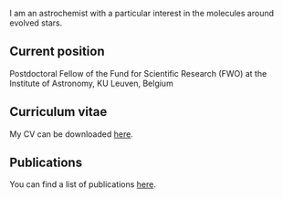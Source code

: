 I am an astrochemist with a particular interest in the molecules around evolved stars.

## Current position
Postdoctoral Fellow of the Fund for Scientific Research (FWO) at the Institute of Astronomy, KU Leuven, Belgium

## Curriculum vitae
My CV can be downloaded [here](CV-MarieVandeSande.pdf).

## Publications
You can find a list of publications [here](https://ui.adsabs.harvard.edu/search/filter_database_fq_database=AND&filter_database_fq_database=database%3A%22astronomy%22&fq=%7B!type%3Daqp%20v%3D%24fq_database%7D&fq_database=(database%3A%22astronomy%22)&q=%20author%3A%22van%20de%20sande%2C%20m%22&sort=date%20desc%2C%20bibcode%20desc&p_=0).
